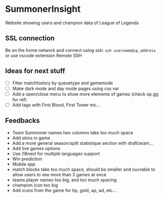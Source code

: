 # SummonerInsight
Website showing users and champion data of League of Legends

## SSL connection
Be on the home network and connect using ssh: `ssh username@ip_address` or use vscode extension Remote SSH

## Ideas for next stuff
- [ ] Filter matchhistory by queuetype and gamemode
- [ ] Make dark mode and day mode pages using css var
- [ ] Add a open/close menu to show more elements of games (check op.gg for ref)
- [ ] Add tags with First Blood, First Tower etc...

## Feedbacks
- Team Summoner names two columns take too much space
- Add skins in game
- Add a more general season/split statistique section with draft/aram...
- Add live games options
- Use i18next for multiple languages support
- Win prediction
- Mobile app
- match blocks take too much space, should be smaller and ouvrable to allow users to see more than 3 games at once
- teams player names too big, and too much spacing
- champion icon too big
- Add icons from the game for hp, gold, ap, ad, etc...
